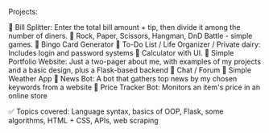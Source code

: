 Projects:

🔸 Bill Splitter: Enter the total bill amount + tip, then divide it among the number of diners.
🔸 Rock, Paper, Scissors, Hangman, DnD Battle - simple games.
🔸 Bingo Card Generator
🔸 To-Do List / Life Organizer / Private dairy: Includes login and password systems
🔸 Calculator with UI.
🔸 Simple Portfolio Website: Just a two-pager about me, with examples of my projects and a basic design, plus a Flask-based backend
🔸 Chat / Forum
🔸 Simple Weather App
🔸 News Bot: A bot that gathers top news by my chosen keywords from a website
🔸 Price Tracker Bot: Monitors an item's price in an online store

✅ Topics covered: Language syntax, basics of OOP, Flask, some algorithms, HTML + CSS, APIs, web scraping
